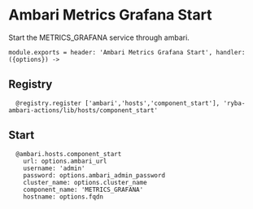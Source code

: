 
# Ambari Metrics Grafana Start

Start the METRICS_GRAFANA service through ambari.

    module.exports = header: 'Ambari Metrics Grafana Start', handler: ({options}) ->

## Registry

      @registry.register ['ambari','hosts','component_start'], 'ryba-ambari-actions/lib/hosts/component_start'

## Start

      @ambari.hosts.component_start
        url: options.ambari_url
        username: 'admin'
        password: options.ambari_admin_password
        cluster_name: options.cluster_name
        component_name: 'METRICS_GRAFANA'
        hostname: options.fqdn

